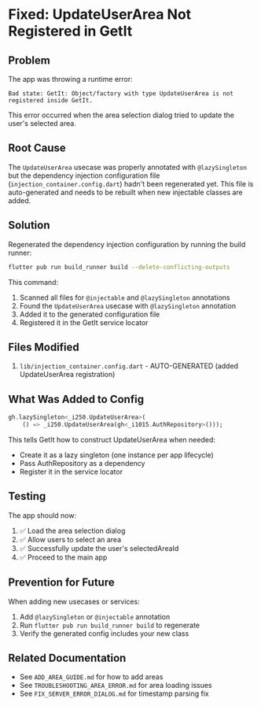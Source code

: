 # Fixed: UpdateUserArea Not Registered in GetIt

## Problem
The app was throwing a runtime error:
```
Bad state: GetIt: Object/factory with type UpdateUserArea is not registered inside GetIt.
```

This error occurred when the area selection dialog tried to update the user's selected area.

## Root Cause
The `UpdateUserArea` usecase was properly annotated with `@lazySingleton` but the dependency injection configuration file (`injection_container.config.dart`) hadn't been regenerated yet. This file is auto-generated and needs to be rebuilt when new injectable classes are added.

## Solution
Regenerated the dependency injection configuration by running the build runner:

```bash
flutter pub run build_runner build --delete-conflicting-outputs
```

This command:
1. Scanned all files for `@injectable` and `@lazySingleton` annotations
2. Found the `UpdateUserArea` usecase with `@lazySingleton` annotation
3. Added it to the generated configuration file
4. Registered it in the GetIt service locator

## Files Modified
1. `lib/injection_container.config.dart` - AUTO-GENERATED (added UpdateUserArea registration)

## What Was Added to Config
```dart
gh.lazySingleton<_i250.UpdateUserArea>(
    () => _i250.UpdateUserArea(gh<_i1015.AuthRepository>()));
```

This tells GetIt how to construct UpdateUserArea when needed:
- Create it as a lazy singleton (one instance per app lifecycle)
- Pass AuthRepository as a dependency
- Register it in the service locator

## Testing
The app should now:
1. ✅ Load the area selection dialog
2. ✅ Allow users to select an area
3. ✅ Successfully update the user's selectedAreaId
4. ✅ Proceed to the main app

## Prevention for Future
When adding new usecases or services:
1. Add `@lazySingleton` or `@injectable` annotation
2. Run `flutter pub run build_runner build` to regenerate
3. Verify the generated config includes your new class

## Related Documentation
- See `ADD_AREA_GUIDE.md` for how to add areas
- See `TROUBLESHOOTING_AREA_ERROR.md` for area loading issues
- See `FIX_SERVER_ERROR_DIALOG.md` for timestamp parsing fix
